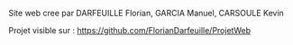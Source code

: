 Site web cree par DARFEUILLE Florian, GARCIA Manuel, CARSOULE Kevin

Projet visible sur : https://github.com/FlorianDarfeuille/ProjetWeb

